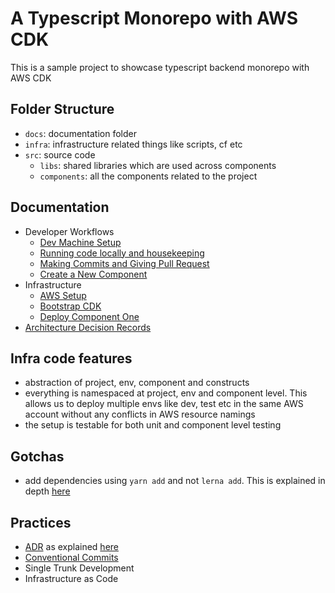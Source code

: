 # A Typescript Monorepo with AWS CDK

This is a sample project to showcase typescript backend monorepo with AWS CDK

## Folder Structure

- `docs`: documentation folder
- `infra`: infrastructure related things like scripts, cf etc
- `src`: source code
  - `libs`: shared libraries which are used across components
  - `components`: all the components related to the project

## Documentation

- Developer Workflows
  - [Dev Machine Setup](./docs/workflows/dev-machine.md)
  - [Running code locally and housekeeping](./docs/workflows/housekeeping.md)
  - [Making Commits and Giving Pull Request](./docs/workflows/commits-and-pull-requests.md)
  - [Create a New Component](./docs/workflows/create-new-component.md)
- Infrastructure
  - [AWS Setup](./docs/infra/aws-setup.md)
  - [Bootstrap CDK](./docs/infra/cdk-bootstrap-and-setup.md)
  - [Deploy Component One](./src/components/component-one/README.md)
- [Architecture Decision Records](./docs/adr/index.md)

## Infra code features

- abstraction of project, env, component and constructs
- everything is namespaced at project, env and component level. This allows us to deploy multiple envs like dev, test etc in the same AWS account without any conflicts in AWS resource namings
- the setup is testable for both unit and component level testing

## Gotchas

- add dependencies using `yarn add` and not `lerna add`. This is explained in depth [here](https://classic.yarnpkg.com/blog/2017/08/02/introducing-workspaces/)

## Practices

- [ADR](./docs/adr/index.md) as explained [here](https://www.thoughtworks.com/radar/techniques/lightweight-architecture-decision-records)
- [Conventional Commits](./docs/setup/commits-and-pull-requests.md)
- Single Trunk Development
- Infrastructure as Code
